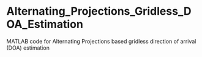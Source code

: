 # Alternating_Projections_Gridless_DOA_Estimation
MATLAB code for Alternating Projections based gridless direction of arrival (DOA) estimation

